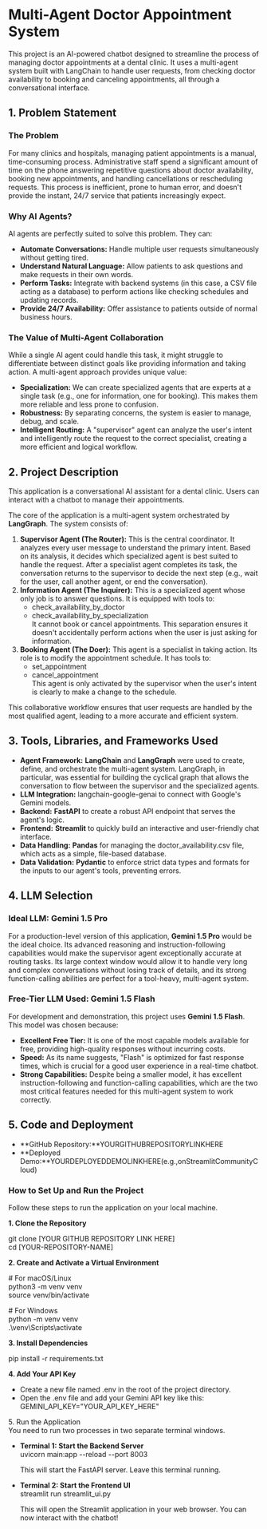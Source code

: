# **Multi-Agent Doctor Appointment System**

This project is an AI-powered chatbot designed to streamline the process of managing doctor appointments at a dental clinic. It uses a multi-agent system built with LangChain to handle user requests, from checking doctor availability to booking and canceling appointments, all through a conversational interface.

## **1\. Problem Statement**

### **The Problem**

For many clinics and hospitals, managing patient appointments is a manual, time-consuming process. Administrative staff spend a significant amount of time on the phone answering repetitive questions about doctor availability, booking new appointments, and handling cancellations or rescheduling requests. This process is inefficient, prone to human error, and doesn't provide the instant, 24/7 service that patients increasingly expect.

### **Why AI Agents?**

AI agents are perfectly suited to solve this problem. They can:

* **Automate Conversations:** Handle multiple user requests simultaneously without getting tired.  
* **Understand Natural Language:** Allow patients to ask questions and make requests in their own words.  
* **Perform Tasks:** Integrate with backend systems (in this case, a CSV file acting as a database) to perform actions like checking schedules and updating records.  
* **Provide 24/7 Availability:** Offer assistance to patients outside of normal business hours.

### **The Value of Multi-Agent Collaboration**

While a single AI agent could handle this task, it might struggle to differentiate between distinct goals like providing information and taking action. A multi-agent approach provides unique value:

* **Specialization:** We can create specialized agents that are experts at a single task (e.g., one for information, one for booking). This makes them more reliable and less prone to confusion.  
* **Robustness:** By separating concerns, the system is easier to manage, debug, and scale.  
* **Intelligent Routing:** A "supervisor" agent can analyze the user's intent and intelligently route the request to the correct specialist, creating a more efficient and logical workflow.

## **2\. Project Description**

This application is a conversational AI assistant for a dental clinic. Users can interact with a chatbot to manage their appointments.

The core of the application is a multi-agent system orchestrated by **LangGraph**. The system consists of:

1. **Supervisor Agent (The Router):** This is the central coordinator. It analyzes every user message to understand the primary intent. Based on its analysis, it decides which specialized agent is best suited to handle the request. After a specialist agent completes its task, the conversation returns to the supervisor to decide the next step (e.g., wait for the user, call another agent, or end the conversation).  
2. **Information Agent (The Inquirer):** This is a specialized agent whose only job is to answer questions. It is equipped with tools to:  
   * check\_availability\_by\_doctor  
   * check\_availability\_by\_specialization  
     It cannot book or cancel appointments. This separation ensures it doesn't accidentally perform actions when the user is just asking for information.  
3. **Booking Agent (The Doer):** This agent is a specialist in taking action. Its role is to modify the appointment schedule. It has tools to:  
   * set\_appointment  
   * cancel\_appointment  
     This agent is only activated by the supervisor when the user's intent is clearly to make a change to the schedule.

This collaborative workflow ensures that user requests are handled by the most qualified agent, leading to a more accurate and efficient system.

## **3\. Tools, Libraries, and Frameworks Used**

* **Agent Framework:** **LangChain** and **LangGraph** were used to create, define, and orchestrate the multi-agent system. LangGraph, in particular, was essential for building the cyclical graph that allows the conversation to flow between the supervisor and the specialized agents.  
* **LLM Integration:** langchain-google-genai to connect with Google's Gemini models.  
* **Backend:** **FastAPI** to create a robust API endpoint that serves the agent's logic.  
* **Frontend:** **Streamlit** to quickly build an interactive and user-friendly chat interface.  
* **Data Handling:** **Pandas** for managing the doctor\_availability.csv file, which acts as a simple, file-based database.  
* **Data Validation:** **Pydantic** to enforce strict data types and formats for the inputs to our agent's tools, preventing errors.

## **4\. LLM Selection**

### **Ideal LLM: Gemini 1.5 Pro**

For a production-level version of this application, **Gemini 1.5 Pro** would be the ideal choice. Its advanced reasoning and instruction-following capabilities would make the supervisor agent exceptionally accurate at routing tasks. Its large context window would allow it to handle very long and complex conversations without losing track of details, and its strong function-calling abilities are perfect for a tool-heavy, multi-agent system.

### **Free-Tier LLM Used: Gemini 1.5 Flash**

For development and demonstration, this project uses **Gemini 1.5 Flash**. This model was chosen because:

* **Excellent Free Tier:** It is one of the most capable models available for free, providing high-quality responses without incurring costs.  
* **Speed:** As its name suggests, "Flash" is optimized for fast response times, which is crucial for a good user experience in a real-time chatbot.  
* **Strong Capabilities:** Despite being a smaller model, it has excellent instruction-following and function-calling capabilities, which are the two most critical features needed for this multi-agent system to work correctly.

## **5\. Code and Deployment**

* **GitHub Repository:**YOURGITHUBREPOSITORYLINKHERE  
* **Deployed Demo:**YOURDEPLOYEDDEMOLINKHERE(e.g.,onStreamlitCommunityCloud)

### **How to Set Up and Run the Project**

Follow these steps to run the application on your local machine.

**1\. Clone the Repository**

git clone \[YOUR GITHUB REPOSITORY LINK HERE\]  
cd \[YOUR-REPOSITORY-NAME\]

**2\. Create and Activate a Virtual Environment**

\# For macOS/Linux  
python3 \-m venv venv  
source venv/bin/activate

\# For Windows  
python \-m venv venv  
.\\venv\\Scripts\\activate

**3\. Install Dependencies**

pip install \-r requirements.txt

**4\. Add Your API Key**

* Create a new file named .env in the root of the project directory.  
* Open the .env file and add your Gemini API key like this:  
  GEMINI\_API\_KEY="YOUR\_API\_KEY\_HERE"

5\. Run the Application  
You need to run two processes in two separate terminal windows.

* **Terminal 1: Start the Backend Server**  
  uvicorn main:app \--reload \--port 8003

  This will start the FastAPI server. Leave this terminal running.  
* **Terminal 2: Start the Frontend UI**  
  streamlit run streamlit\_ui.py

  This will open the Streamlit application in your web browser. You can now interact with the chatbot\!
